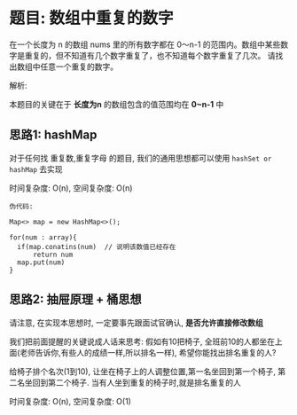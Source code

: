 # 题目: 数组中重复的数字

在一个长度为 n 的数组 nums 里的所有数字都在 0～n-1 的范围内。数组中某些数字是重复的，但不知道有几个数字重复了，也不知道每个数字重复了几次。
请找出数组中任意一个重复的数字。

解析:

本题目的关键在于 **长度为n** 的数组包含的值范围均在 **0~n-1** 中

## 思路1: hashMap
对于任何找 重复数,重复字母 的题目, 我们的通用思想都可以使用 `hashSet or hashMap` 去实现

时间复杂度: O(n), 空间复杂度: O(n)
```
伪代码:

Map<> map = new HashMap<>();

for(num : array){
  if(map.conatins(num)  // 说明该数值已经存在
      return num
  map.put(num)
}
```

## 思路2: 抽屉原理 + 桶思想
请注意, 在实现本思想时, 一定要事先跟面试官确认, **是否允许直接修改数组**

我们把前面提醒的关键说成人话来思考: 假如有10把椅子, 全班前10的人都坐在上面(老师告诉你,有些人的成绩一样,所以排名一样), 希望你能找出排名重复的人?

给椅子排个名次(1到10), 让坐在椅子上的人调整位置,第一名坐回到第一个椅子, 第二名坐回到第二个椅子. 当有人坐到重复的椅子时,就是排名重复的人

时间复杂度: O(n), 空间复杂度: O(1)
